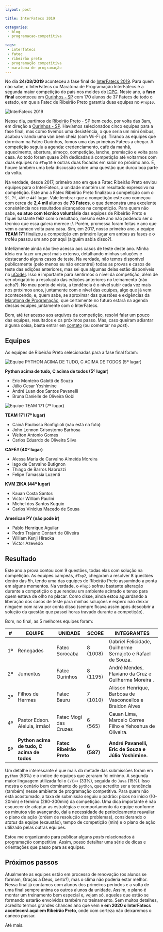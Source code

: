 ```yaml
---
layout: post

title: InterFatecs 2019

categories: 
 - blog
 - programacao-competitiva

tags:
 - interfatecs
 - fatec
 - ribeirão preto
 - programação competitiva
 - maratona de programação
---
```


No dia **24/08/2019** aconteceu a fase final do [InterFatecs 2019](https://www.fatecourinhos.edu.br/interfatecs). Para quem não sabe, o InterFatecs ou Maratona de Programação InterFatecs é a segunda maior competição do país nos moldes do [ICPC](https://icpc.baylor.edu/). Neste ano, a **fase final** aconteceu em [Ourinhos - SP](https://goo.gl/maps/ziHB3KhQhQd2jFDe9) com 170 alunos de 37 Fatecs de todo o estado, em que a Fatec de Ribeirão Preto garantiu duas equipes no `#Top10`.

![InterFatecs 2019](/images/posts/bba1e7cde3cac7061bdbdcfae17a8d3e.jpg)

Nesse dia, partimos de [Ribeirão Preto - SP](https://goo.gl/maps/yG2n9ynWoSuVhvLZ8) bem cedo, por volta das 3am, em direção a [Ourinhos - SP](https://goo.gl/maps/ziHB3KhQhQd2jFDe9). Havíamos selecionados cinco equipes para a fase final, mas como tivemos uma desistência, o que seria um mini ônibus, acabou virando uma van bem cheia (com Wi-Fi :p). Tirando as equipes que dormiram na Fatec Ourinhos, fomos uma das primeiras Fatecs a chegar. A competição seguiu a agenda: credenciamento, café da manhã, aquecimento, abertura, almoço, competição, lanche, premiação e volta para casa. Ao todo foram quase 24h dedicadas à competição até voltarmos com duas equipes no `#Top10` e outras duas focadas em subir no próximo ano. É, houve também uma bela discussão sobre uma questão que durou boa parte da volta.

Na verdade, desde 2017, primeiro ano em que a Fatec Ribeirão Preto enviou equipes para o InterFatecs, a unidade mantém um resultado expressivo na competição. Este ano a Fatec Ribeirão Preto finalizou a competição com o `5º`, `7º`, `40º` e `44º` lugar. Vale lembrar que a competição este ano começou com cerca de **2,4 mil** alunos de **73 Fatecs**, o que demonstra uma excelente consistência nos resultados alcançados na competição. Para quem não sabe, **eu atuo com técnico voluntário** das equipes de Ribeirão Preto e fiquei bastante feliz com o resultado, mesmo este ano não podendo ser o técnico que essa galera merece :/. Porém, promessa foram feitas e ano que vem o caneco volta para casa. Sim, em 2017, nosso primeiro ano, a equipe **TEAM 171** finalizou a competição em primeiro lugar em ambas as fases e o troféu passou um ano por aqui (alguém sabia disso?).

Infelizmente ainda não tive acesso aos casos de teste deste ano. Minha ideia era fazer um *post* mais extenso, detalhando minhas soluções e destacando alguns casos de teste. Na verdade, não temos disponível publicamente (pelo menos eu não encontrei) todas as provas e casos de teste das edições anteriores, mas sei que algumas delas estão disponíveis no [uCoder](https://ucoder.com.br/estudantes). Isso é importante para sentirmos o nível da competição, além de ser obrigatório a resolução das edições anteriores no treinamento (não acha?). No meu ponto de vista, a tendência é o nível subir cada vez mais nos próximos anos, juntamente com o nível das equipes, algo que já vem acontecendo, e, quem sabe, se aproximar das questões e exigências da [Maratona de Programação](http://maratona.ime.usp.br/), que certamente no futuro estará na agenda dessas equipes juntamente com o InterFatecs.

Bom, até ter acesso aos arquivos da competição, resolvi falar um pouco das equipes, resultados e os próximos passo. Mas, caso queiram adiantar alguma coisa, basta entrar em [contato](/#contato) (ou comentar no *post*).

## Equipes

As equipes de Ribeirão Preto selecionadas para a fase final foram:

![Equipe PYTHON ACIMA DE TUDO, C ACIMA DE TODOS (5º lugar)](/images/posts/6f1a68f8ed5ebd60eb889acb93e8745f.jpg)

**Python acima de tudo, C acima de todos (5º lugar)**

- Eric Monteiro Galotti de Souza
- Júlio Cesar Yoshimine
- André Luan dos Santos Pavanelli
- Bruna Danielle de Oliveira Gobi

![Equipe TEAM 171 (7º lugar)](/images/posts/03ff7c60714a90b3d15147331f9c2a69.jpg)

**TEAM 171 (7º lugar)**

- Cainã Paulosso Bonfiglioli (não está na foto)
- John Lennon Grisostomo Barbosa
- Welton Antonio Gomes
- Carlos Eduardo de Oliveira Silva

**CAFÉ# (40º lugar)**

- Alessa Maria de Carvalho Almeida Moreira  
- Iago de Carvalho Butignon
- Thiago de Barros Nabruzzi 
- Felipe Tamassia Luzenti

**KVM ZIKA (44º lugar)**

- Kauan Costa Santos
- Victor William Paulini 
- Michel dos Santos Kuguio
- Carlos Vinicius Macedo de Sousa 

**American PY (não pode ir)**

- Pablo Henrique Aguilar
- Pedro Trajano Contart de Oliveira
- William Kenji Hiraoka
- Victor Azevedo

## Resultado

Este ano a prova contou com 9 questões, todas elas com solução na competição. As equipes campeãs, `#Top2`, chegaram a resolver 8 questões dentro das 5h, tendo uma das equipes de Ribeirão Preto assumindo a ponta em alguns momentos. Na verdade, o `#Top5` sofreu bastante alteração durante a competição o que rendeu um ambiente acirrado e tenso para quem estava de olho no placar. Como disse, ainda estou aguardando a liberação dos casos de teste para minhas soluções e espero não deixar ninguém com raiva por conta disso (sempre ficava assim após descobrir a solução da questão que passei horas travado durante a competição).

Bom, no final, as 5 melhores equipes foram:

| **#**  | **EQUIPE**                                 | **UNIDADE**              | SCORE | INTEGRANTES                                                |
| ------ | ------------------------------------------ | ------------------------ | ----- | ---------------------------------------------------------- |
| 1º     | Renegades                                  | Fatec Sorocaba           | 8 (1008) | Gabriel Felicidade, Guilherme Sernajoto e Rafael de Souza. |
| 2º     | Jumentus                                   | Fatec Ourinhos           | 8 (1195) | André Mendes, Flaviano da Cruz e Guilherme Moreira .       |
| 3º     | Filhos de Hermes                           | Fatec Bauru              | 7 (1010) | Alisson Henrique, Barbosa de Vasconcellos e Braidon Alves  |
| 4º     | Pastor Edson. Aleluia, irmão!              | Fatec Mogi das Cruzes    | 6 (565) | Cauan Lima, Marcelo Correa Filho e Yehoshua de Oliveira.   |
| **5º** | **Python acima de tudo, C acima de todos** | **Fatec Ribeirão Preto** | **6 (587)** | **André Pavanelli, Eric de Souza e Júlio Yoshimine.**      |

Um detalhe interessante é que mais da metade das submissões foram em `python` (53%) e o índice de equipes que zeraram foi mínimo. A segunda maior linguagem utilizada foi o `C/C++` (33%), seguida do `Java` (15%). Isso mostra o cenário bem dominante do `python`, que acredito ser a tendência (também) nesse ambiente de programação competitiva. Para quem não está acostumado, a taxa de submissão seguiu o padrão: picos no início (10-20min) e término (290-300min) da competição. Uma dica importante é não esquecer de adaptar as estratégias e comportamento da equipe conforme os minutos vão avançando, daí a necessidade de periodicamente reavaliar o plano de ação (ordem de resolução dos problemas), considerando o *status* da equipe (exaustão), tempo de competição (min) e o plano de ação utilizado pelas outras equipes. 

Estou me organizando para publicar alguns *posts* relacionados à programação competitiva. Assim, posso detalhar uma série de dicas e orientações que passo para as equipes. 

## Próximos passos

Atualmente as equipes estão em processo de renovação (os alunos se formam, Graças a Deus, certo?), mas o clima não poderia estar melhor. Nessa final já contamos com alunos dos primeiros períodos e a volta de uma final sempre anima os outros alunos da unidade. Assim, o plano é montar um treinamento bem especial e, vejam só, aqueles que estão se formando estarão envolvidos também no treinamento. Sem muitos detalhes, acredito termos grandes chances ano que vem e **em 2020 o InterFatecs acontecerá aqui em Ribeirão Preto**, onde com certeza não deixaremos o caneco passar.

Até mais.
